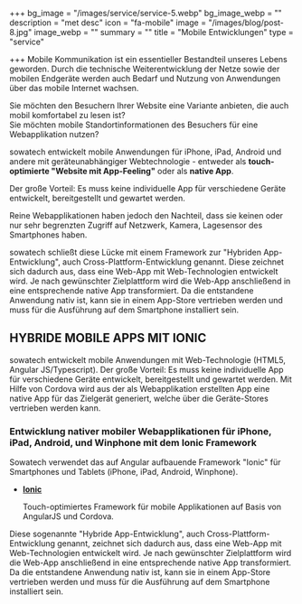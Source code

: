 +++
bg_image = "/images/service/service-5.webp"
bg_image_webp = ""
description = "met desc"
icon = "fa-mobile"
image = "/images/blog/post-8.jpg"
image_webp = ""
summary = ""
title = "Mobile Entwicklungen"
type = "service"

+++
Mobile Kommunikation ist ein essentieller Bestandteil unseres Lebens geworden. Durch die technische Weiterentwicklung der Netze sowie der mobilen Endgeräte werden auch Bedarf und Nutzung von Anwendungen über das mobile Internet wachsen.

Sie möchten den Besuchern Ihrer Website eine Variante anbieten, die auch mobil komfortabel zu lesen ist?  
Sie möchten mobile Standortinformationen des Besuchers für eine Webapplikation nutzen?

sowatech entwickelt mobile Anwendungen für iPhone, iPad, Android und andere mit geräteunabhängiger Webtechnologie - entweder als **touch-optimierte "Website mit App-Feeling"** oder als **native App**.

Der große Vorteil: Es muss keine individuelle App für verschiedene Geräte entwickelt, bereitgestellt und gewartet werden.

Reine Webapplikationen haben jedoch den Nachteil, dass sie keinen oder nur sehr begrenzten Zugriff auf Netzwerk, Kamera, Lagesensor des Smartphones haben.

sowatech schließt diese Lücke mit einem Framework zur "Hybriden App-Entwicklung", auch Cross-Plattform-Entwicklung genannt. Diese zeichnet sich dadurch aus, dass eine Web-App mit Web-Technologien entwickelt wird. Je nach gewünschter Zielplattform wird die Web-App anschließend in eine entsprechende native App transformiert. Da die entstandene Anwendung nativ ist, kann sie in einem App-Store vertrieben werden und muss für die Ausführung auf dem Smartphone installiert sein.

## HYBRIDE MOBILE APPS MIT IONIC

sowatech entwickelt mobile Anwendungen mit Web-Technologie (HTML5, Angular JS/Typescript). Der große Vorteil: Es muss keine individuelle App für verschiedene Geräte entwickelt, bereitgestellt und gewartet werden. Mit Hilfe von Cordova wird aus der als Webapplikation erstellten App eine native App für das Zielgerät generiert, welche über die Geräte-Stores vertrieben werden kann.

### Entwicklung nativer mobiler Webapplikationen für iPhone, iPad, Android, und Winphone mit dem Ionic Framework

Sowatech verwendet das auf Angular aufbauende Framework "Ionic" für Smartphones und Tablets (iPhone, iPad, Android, Winphone).

* [**Ionic**](http://www.ionicframework.com/)

  Touch-optimiertes Framework für mobile Applikationen auf Basis von AngularJS und Cordova.

Diese sogenannte "Hybride App-Entwicklung", auch Cross-Plattform-Entwicklung genannt, zeichnet sich dadurch aus, dass eine Web-App mit Web-Technologien entwickelt wird. Je nach gewünschter Zielplattform wird die Web-App anschließend in eine entsprechende native App transformiert. Da die entstandene Anwendung nativ ist, kann sie in einem App-Store vertrieben werden und muss für die Ausführung auf dem Smartphone installiert sein.